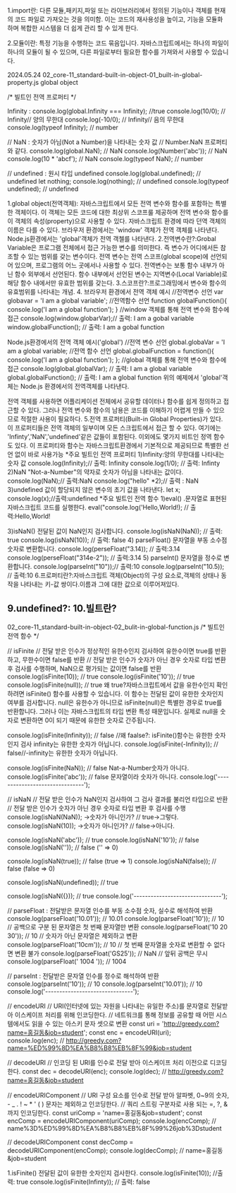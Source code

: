 1.import란: 다른 모듈,패키지,파일 또는 라이브러리에서 정의된 기능이나 객체를 현재의 코드 파일로 가져오는 것을 의미함. 이는 코드의 재사용성을 높이고, 기능을 모듈화 하며 복합한 시스템을 더 쉽게 관리 할 수 있게 한다.

2.모듈이란: 특정 기능을 수행하는 코드 묶음입니다. 자바스크립트에서는 하나의 파일이 하나의 모듈이 될 수 있으며, 다른 파일로부터 필요한 함수를 가져와서 사용할 수 있습니다.

2024.05.24
02_core-11_standard-built-in-object-01_built-in-global-property.js
global object 


/* 빌트인 전역 프로퍼티 */

Infinity :
console.log(global.Infinity === Infinity);  //true
console.log(10/0);                          // Infinity// 양의 무한대
console.log(-10/0);                         // Infinity// 음의 무한대
console.log(typeof Infinity);               // number

// NaN : 숫자가 아님(Not a Number)을 나타내는 숫자 값
// Number.NaN 프로퍼티와 같다.
console.log(global.NaN);            // NaN
console.log(Number('abc'));         // NaN
console.log(10 * 'abcf');           // NaN
console.log(typeof NaN);            // number

// undefined : 원시 타입 undefined 
console.log(global.undefined);               // undefined
let nothing;
console.log(nothing);                        // undefined
console.log(typeof undefined);               // undefined

1.global object(전역객체): 자바스크립트에서 모든 전역 변수와 함수를 포함하는 특별한 객체이다.
이 객체는 모든 코드에 대한 최상위 스코프룰 제공하며 전역 변수와 함수를 이 객체의 속성(property)으로 사용할 수 있다. 자바스크립트 환경에 따라 던역 객체의 이름은 다를 수 있다. 브라우저 환경에서는 'window' 객체가 전역 객체를 나타낸다. Node.js환경에서는 'global'객체가 전역 객첼를 나타낸다.
2.전역변수란?:Grobal Variable은 프로그램 전체에서 접근 가능한 변수를 의미한다. 즉 변수가 어디에서든 참조할 수 있는 범위를 갖는 변수이다. 전역 변수는 전역 스코프(global scope)에 선언되어 있으며, 프로그램의 어느 곳에서나 사용할 수 있다. 전역변수는 보통 함수 내부가 아닌 함수 외부에서 선언된다. 함수 내부에서 선언된 변수는 지역변수(Local Variable)로 해당 함수 내에서만 유효한 범위를 갖는다.
3.스코프란?:프로그래밍에서 변수와 함수의 유효범위를 나타내는 개념.
4. 브라우저 환경에서 전역 객체 예시
//전역변수 선언
var globavar = 'I am a global variable';
//전역함수 선언
function globalFunction(){
    console.log('I am a global function');
}
//window 객체를 통해 전역 변수와 함수에 접근
console.log(window.globarVar);// 출력: I am a gobal variable
window.globalFunction(); // 출력: I am a gobal function

Node.js환경에서의 전역 객체 예시('global')
//전역 변수 선언
global.globaVar = 'I am a global variable;
//전역 함수 선언
global.globalFunction = function(){
    console.log('I am a global function');
};
 //global 객체를 통해 전역 변수와 함수에 접근
 console.log(global.globalVar); // 출력: I am a global variable
 global.globalFunction(); // 출력: I am a global function
 위의 예제에서 'global'객체는 Node.js 환경에서의 전역객체를 나타낸다.

 전역 객체를 사용하면 어플리케이션 전체에서 공유할 데이터나 함수를 쉽게 정의하고 접근할 수 있다. 그러나 전역 변수와 함수의 남용은 코드를 이해하기 어렵게 만들 수 있으므로 적절한 사용이 필요하다.
 5.전역 프로퍼티(Built-in Global Properties)가 있다.
 이 프로퍼티들은 전역 객체의 일부이며 모든 스크립트에서 접근 할 수 있다.
 여기에는 'Infinty','NaN','undefined'같은 값들이 포함된다.
 이외에도 몇가지 비트인 정역 함수도 있다. 
 이 프로퍼티와 함수는 자바스크립트환경에서 기본적으로 제공되므로 특별한 선언 없이 바로 사용가능
 *주요 빌트인 전역 프로퍼티
 1)Infinity:양의 무한대를 나타내는 숫자 값
console.log(Infinity);// 출력: Infinity
console.log(1/0); // 출력: Infinty
2)NaN
"Not-a-Number"의 약자로 숫자가 아님을 나타내는 값이다.
console.log(NaN);// 출력:NaN
console.log("hello" *2);// 출력 : NaN
3)undefined
값이 할당되지 않은 변수의 초기 값을 나타낸다.
let x;
console.log(x);//출력:undefined
*주요 빌트인 전역 함수
1)eval()
.문자열로 표현된 자바스크립트 코드를 실행한다.
eval("console.log('Hello,World!); // 출력:Hello,World!

3)isNaN()
전달된 값이 NaN인지 검사합니다.
console.log(isNaN(NaN)); // 출력: true
console.log(isNaN(10)); // 출력: false
4) parseFloat()
문자열을 부동 소수점 숫자로 변환합니다.
console.log(perseFloat("3.14)); // 출력:3.14
console.log(perseFloat("314e-2")); // 출력:3.14
5) parselnt()
문자열을 정수로 변환합니다.
console.log(parseInt("10"));// 출력:10
console.log(parseInt("10.5)); // 출력:10
 6.프로퍼티란?:자바스크립트 객체(Object)의 구성 요소로,객체의 상태나 동작을 나타내는 키-값 쌍이다.이름과 그에 대한 값으로 이루어져있다.
 
 
 9.undefined?:
 10.빌트란?
----------------------------------------------------------------------------------------
 02_core-11_standard-built-in-object-02_bulit-in-global-function.js
 /* 빌트인 전역 함수 */

// isFinite
// 전달 받은 인수가 정상적인 유한수인지 검사하여 유한수이면 true를 반환하고, 무한수이면 false를 반환
// 전달 받은 인수가 숫자가 아닌 경우 숫자로 타입 변환 후 검사를 수행하며, NaN으로 평가되는 값이면 false를 반환
console.log(isFinite(10));              // true
console.log(isFinite('10'));            // true
console.log(isFinite(null));            // true 왜 true?자바스크립트에서 값을 유한수인지 확인하려면 isFinite() 함수를 사용할 수 있습니다. 이 함수는 전달된 값이 유한한 숫자인지 여부를 검사합니다. null은 유한수가 아니므로 isFinite(null)은 특별한 경우로 true를 반환합니다. 그러나 이는 자바스크립트의 타입 변환 특성 때문입니다. 실제로 null을 숫자로 변환하면 0이 되기 때문에 유한한 숫자로 간주됩니다.

console.log(isFinite(Infinity));        // false //왜 faalse?: isFinite()함수는 유한한 숫자인지 검사 infinity는 유한한 숫자가 아닙니다.
console.log(isFinite(-Infinity));       // false//-infinity는 유한한 숫자가 아닙니다.

console.log(isFinite(NaN));             // false Nat-a-Number숫자가 아니다.
console.log(isFinite('abc'));           // false 문자열이라 숫자가 아니다.
console.log('-------------------------------');

// isNaN
// 전달 받은 인수가 NaN인지 검사하여 그 검사 결과를 불리언 타입으로 반환
// 전달 받은 인수가 숫자가 아닌 경우 숫자로 타입 변환 후 검사를 수행
console.log(isNaN(NaN));  ->숫자가 아니인가?              // true->그렇다.
console.log(isNaN(10));  ->숫자가 아니인가?               // false->아니다.

console.log(isNaN('abc'));              // true
console.log(isNaN('10'));               // false
console.log(isNaN(''));                 // false ('' => 0)

console.log(isNaN(true));               // false (true => 1)
console.log(isNaN(false));              // false (false => 0)

console.log(isNaN(undefined));          // true 

console.log(isNaN({}));                 // true
console.log('-------------------------------');

// parseFloat : 전달받은 문자열 인수를 부동 소수점 숫자, 실수로 해석하여 반환
console.log(parseFloat('10.01'));       // 10.01
console.log(parseFloat('10'));          // 10
// 공백으로 구분 된 문자열은 첫 번째 문자열만 변환
console.log(parseFloat('10 20 30'));    // 10
// 숫자가 아닌 문자열은 제외하고 변환
console.log(parseFloat('10cm'));        // 10
// 첫 번째 문자열을 숫자로 변환할 수 없다면 변환 불가
console.log(parseFloat('GS25'));        // NaN
// 앞뒤 공백은 무시
console.log(parseFloat('  1004  '));    // 1004

// parseInt : 전달받은 문자열 인수를 정수로 해석하여 반환
console.log(parseInt('10'));            // 10
console.log(parseInt('10.01'));         // 10
console.log('-------------------------------');

// encodeURI
// URI(인터넷에 있는 자원을 나타내는 유일한 주소)를 문자열로 전달받아 이스케이프 처리를 위해 인코딩한다.
// 네트워크를 통해 정보를 공유할 때 어떤 시스템에서도 읽을 수 있는 아스키 문자 셋으로 변환
const uri = 'http://greedy.com?name=홍길동&job=student';
const enc = encodeURI(uri);         
console.log(enc);                   // http://greedy.com?name=%ED%99%8D%EA%B8%B8%EB%8F%99&job=student

// decodeURI
// 인코딩 된 URI를 인수로 전달 받아 이스케이프 처리 이전으로 디코딩한다.
const dec = decodeURI(enc);
console.log(dec);                   // http://greedy.com?name=홍길동&job=student

// encodeURIComponent
// URI 구성 요소를 인수로 전달 받아 알파벳, 0~9의 숫자, - _ . ! ~ * ' ( ) 문자는 제외하고 인코딩한다.
// 쿼리 스트링 구분자로 사용 되는 =, ?, &까지 인코딩한다.
const uriComp = 'name=홍길동&job=student';
const encComp = encodeURIComponent(uriComp);
console.log(encComp);               // name%3D%ED%99%8D%EA%B8%B8%EB%8F%99%26job%3Dstudent

// decodeURIComponent
const decComp = decodeURIComponent(encComp);
console.log(decComp);               // name=홍길동&job=student

1.isFinite()
전달된 값이 유한한 숫자인지 검사한다.
console.log(isFinite(10)); //출력: true
console.log(isFinite(Infinty)); // 출력: false